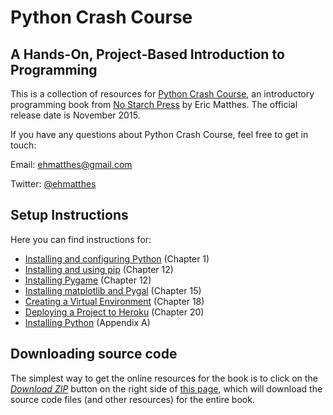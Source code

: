 Python Crash Course
===

A Hands-On, Project-Based Introduction to Programming
---

This is a collection of resources for [Python Crash Course](http://www.nostarch.com/pythoncrashcourse/), an introductory programming book from [No Starch Press](http://www.nostarch.com) by Eric Matthes. The official release date is November 2015.

If you have any questions about Python Crash Course, feel free to get in touch:

Email: ehmatthes@gmail.com

Twitter: [@ehmatthes](http://twitter.com/ehmatthes/)

<a href="setup_instructions"></a>Setup Instructions
---
Here you can find instructions for:

- [Installing and configuring Python](chapter_01/README.md) (Chapter 1)
- [Installing and using pip](chapter_12/installing_pip.md) (Chapter 12)
- [Installing Pygame](chapter_12/README.md) (Chapter 12)
- [Installing matplotlib and Pygal](chapter_15/README.md) (Chapter 15)
- [Creating a Virtual Environment](chapter_18/README.md) (Chapter 18)
- [Deploying a Project to Heroku](chapter_20/README.md) (Chapter 20)
- [Installing Python](appendix_a/README.md) (Appendix A)

<a href="source_code"></a>Downloading source code
---
The simplest way to get the online resources for the book is to click on the [*Download ZIP*](https://github.com/ehmatthes/pcc/archive/master.zip) button on the right side of [this page](https://github.com/ehmatthes/pcc), which will download the source code files (and other resources) for the entire book.

